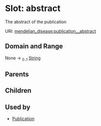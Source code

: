 
# Slot: abstract


The abstract of the publication

URI: [mendelian_disease:publication__abstract](http://w3id.org/ontogpt/mendelian_disease/publication__abstract)


## Domain and Range

None &#8594;  <sub>0..1</sub> [String](types/String.md)

## Parents


## Children


## Used by

 * [Publication](Publication.md)
